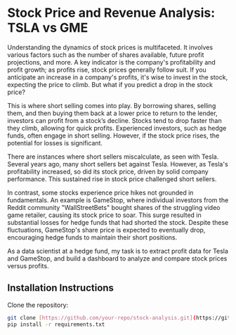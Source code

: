 # Stock Price and Revenue Analysis: TSLA vs GME

Understanding the dynamics of stock prices is multifaceted. It involves various factors such as the number of shares available, future profit projections, and more. A key indicator is the company's profitability and profit growth; as profits rise, stock prices generally follow suit. If you anticipate an increase in a company's profits, it's wise to invest in the stock, expecting the price to climb. But what if you predict a drop in the stock price?

This is where short selling comes into play. By borrowing shares, selling them, and then buying them back at a lower price to return to the lender, investors can profit from a stock’s decline. Stocks tend to drop faster than they climb, allowing for quick profits. Experienced investors, such as hedge funds, often engage in short selling. However, if the stock price rises, the potential for losses is significant.

There are instances where short sellers miscalculate, as seen with Tesla. Several years ago, many short sellers bet against Tesla. However, as Tesla's profitability increased, so did its stock price, driven by solid company performance. This sustained rise in stock price challenged short sellers.

In contrast, some stocks experience price hikes not grounded in fundamentals. An example is GameStop, where individual investors from the Reddit community "WallStreetBets" bought shares of the struggling video game retailer, causing its stock price to soar. This surge resulted in substantial losses for hedge funds that had shorted the stock. Despite these fluctuations, GameStop's share price is expected to eventually drop, encouraging hedge funds to maintain their short positions.

As a data scientist at a hedge fund, my task is to extract profit data for Tesla and GameStop, and build a dashboard to analyze and compare stock prices versus profits.

## Installation Instructions

Clone the repository:
   ```bash
   git clone [https://github.com/your-repo/stock-analysis.git](https://github.com/AdySU22/GameStop-GME-Vs-Tesla-TSLA-Stock-Analysis.git)
pip install -r requirements.txt
